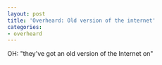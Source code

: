 ```yaml
---
layout: post
title: 'Overheard: Old version of the internet'
categories:
- overheard
---
```

OH: "they've got an old version of the Internet on"
